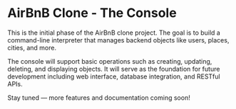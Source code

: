 # AirBnB Clone - The Console

This is the initial phase of the AirBnB clone project. The goal is to build a command-line interpreter that manages backend objects like users, places, cities, and more.

The console will support basic operations such as creating, updating, deleting, and displaying objects. It will serve as the foundation for future development including web interface, database integration, and RESTful APIs.

Stay tuned — more features and documentation coming soon!